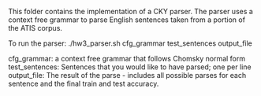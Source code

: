 This folder contains the implementation of a CKY parser. The parser uses a context free grammar to parse English sentences taken from a portion of the ATIS corpus.

To run the parser:
./hw3_parser.sh cfg_grammar test_sentences output_file

cfg_grammar: a context free grammar that follows Chomsky normal form
test_sentences: Sentences that you would like to have parsed; one per line
output_file: The result of the parse - includes all possible parses for each sentence and the final train and test accuracy.
